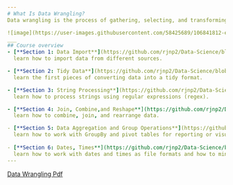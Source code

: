 ```yaml
---
# What Is Data Wrangling?
Data wrangling is the process of gathering, selecting, and transforming data to answer an analytical question. Also known as data cleaning or “munging”, legend has it that this wrangling costs analytics professionals as much as 80% of their time, leaving only 20% for exploration and modeling. 

![image](https://user-images.githubusercontent.com/58425689/106841812-e79a2d00-66ca-11eb-95c2-3bebe6ffc3f0.png)
___
## Course overview 
- [**Section 1: Data Import**](https://github.com/rjnp2/Data-Science/blob/main/tutorial/4.%20Data%20wrangling/1.Data%20Loading,%20Storage,%20and%20File%20Formats.md) \
  learn how to import data from different sources.

- [**Section 2: Tidy Data**](https://github.com/rjnp2/Data-Science/blob/main/tutorial/4.%20Data%20wrangling/2.%20Tidy%20Data.md) \
  learn the first pieces of converting data into a tidy format.

- [**Section 3: String Processing**](https://github.com/rjnp2/Data-Science/blob/main/tutorial/4.%20Data%20wrangling/3.%20String%20Processing.md) \
  learn how to process strings using regular expressions (regex).

- [**Section 4: Join, Combine,and Reshape**](https://github.com/rjnp2/Data-Science/blob/main/tutorial/4.%20Data%20wrangling/4.%20Join,%20Combine,and%20Reshape.md) \
  learn how to combine, join, and rearrange data.

- [**Section 5: Data Aggregation and Group Operations**](https://github.com/rjnp2/Data-Science/blob/main/tutorial/4.%20Data%20wrangling/5.%20Data%20Aggregation%20and%20Group%20Operations.md) \
  learn how to work with GroupBy and pivot tables for reporting or visualization purposes.
  
- [**Section 6: Dates, Times**](https://github.com/rjnp2/Data-Science/blob/main/tutorial/4.%20Data%20wrangling/6.%20Dates,%20Times.md) \
  learn how to work with dates and times as file formats and how to mine text.
---
```

[Data Wrangling Pdf](https://github.com/rjnp2/Data-Science/blob/main/tutorial/4.%20Data%20wrangling/files/Data-Wrangling.pdf)
